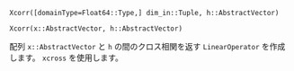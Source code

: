 `Xcorr([domainType=Float64::Type,] dim_in::Tuple, h::AbstractVector)`

`Xcorr(x::AbstractVector, h::AbstractVector)`

配列 `x::AbstractVector` と `h` の間のクロス相関を返す `LinearOperator` を作成します。 `xcross` を使用します。
